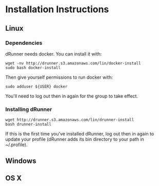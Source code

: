 # Installation Instructions

## Linux

### Dependencies

dRunner needs docker. You can install it with:
```
wget -nv http://drunner.s3.amazonaws.com/lin/docker-install
sudo bash docker-install
```

Then give yourself permissions to run docker with:
```
sudo adduser ${USER} docker
```

You'll need to log out then in again for the group to take effect.

### Installing dRunner
```
wget http://drunner.s3.amazonaws.com/lin/drunner-install
bash drunner-install
```

If this is the first time you've installed dRunner, log out then in again to update your profile (dRunner adds its bin directory to your path in ~/.profile).


## Windows



## OS X
